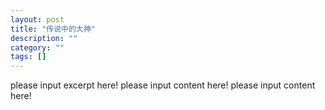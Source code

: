 ```yaml
---
layout: post
title: "传说中的大神"
description: ""
category: ""
tags: []
---
```

please input excerpt here!
please input content here!
please input content here!

